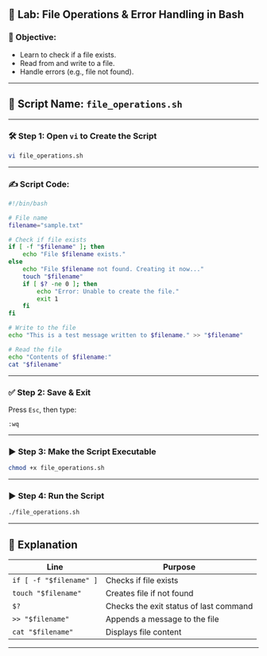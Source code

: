 ## 🧪 Lab: File Operations & Error Handling in Bash

### 🎯 Objective:

* Learn to check if a file exists.
* Read from and write to a file.
* Handle errors (e.g., file not found).

---

## 📘 Script Name: `file_operations.sh`

---

### 🛠️ Step 1: Open `vi` to Create the Script

```bash
vi file_operations.sh
```

---

### ✍️ Script Code:

```bash
#!/bin/bash

# File name
filename="sample.txt"

# Check if file exists
if [ -f "$filename" ]; then
    echo "File $filename exists."
else
    echo "File $filename not found. Creating it now..."
    touch "$filename"
    if [ $? -ne 0 ]; then
        echo "Error: Unable to create the file."
        exit 1
    fi
fi

# Write to the file
echo "This is a test message written to $filename." >> "$filename"

# Read the file
echo "Contents of $filename:"
cat "$filename"
```

---

### ✅ Step 2: Save & Exit

Press `Esc`, then type:

```
:wq
```

---

### ▶️ Step 3: Make the Script Executable

```bash
chmod +x file_operations.sh
```

---

### ▶️ Step 4: Run the Script

```bash
./file_operations.sh
```

---

## 📌 Explanation

| Line                    | Purpose                                |
| ----------------------- | -------------------------------------- |
| `if [ -f "$filename" ]` | Checks if file exists                  |
| `touch "$filename"`     | Creates file if not found              |
| `$?`                    | Checks the exit status of last command |
| `>> "$filename"`        | Appends a message to the file          |
| `cat "$filename"`       | Displays file content                  |

---

